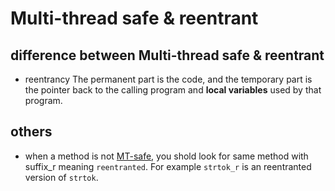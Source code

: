 
# Multi-thread safe & reentrant
## difference between Multi-thread safe & reentrant
* reentrancy
  The permanent part is the code, and the temporary part is the pointer back to
  the calling program and **local variables** used by that program.
## others
* when a method is not [MT-safe](http://stackoverflow.com/a/4031528/3117578), you shold look for same method with suffix_r meaning `reentranted`. For example `strtok_r` is an reentranted version of `strtok`.
